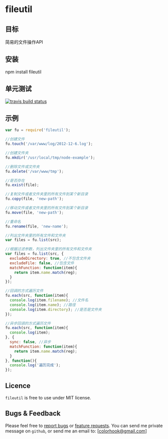 fileutil
=====

目标
-------
简易的文件操作API

安装
-------
npm install fileutil

单元测试
-------
[![travis build status](https://api.travis-ci.org/colorhook/fileutil.png)](https://www.travis-ci.org/colorhook/fileutil)

示例
-------

```javascript
var fu = require('fileutil');

//创建文件
fu.touch('/var/www/log/2012-12-6.log');

//创建文件夹
fu.mkdir('/usr/local/tmp/node-example');

//删除文件或文件夹
fu.delete('/var/www/tmp');

//是否存在
fu.exist(file); 

//复制文件或者文件夹里的所有文件到某个新目录
fu.copy(file, 'new-path'); 

//移动文件或者文件夹里的所有文件到某个新目录
fu.move(file, 'new-path'); 

//重命名
fu.rename(file, 'new-name');

//列出文件夹里的所有文件和文件夹
var files = fu.list(src);

//根据过滤参数，列出文件夹里的所有文件和文件夹
var files = fu.list(src, {
  excludeDirectory: true, //不包含文件夹
  excludeFile: false, //包含文件
  matchFunction: function(item){
    return item.name.match(reg);
  }
});

//回调的方式遍历文件
fu.each(src, function(item){
  console.log(item.filename); //文件名
  console.log(item.name); //路径
  console.log(item.directory); //是否是文件夹
});

//异步回调的方式遍历文件
fu.each(src, function(item){
  console.log(item);
}, {
  sync: false, //异步
  matchFunction: function(item){
    return item.name.match(reg);
  }
}, function(){
  console.log('遍历完成');
});
```


Licence
---------

`fileutil` is free to use under MIT license. 

Bugs & Feedback
----------

Please feel free to [report bugs](http://github.com/colorhook/fileutil/issues) or [feature requests](http://github.com/colorhook/fileutil/pulls).
You can send me private message on `github`, or send me an email to: [colorhook@gmail.com]